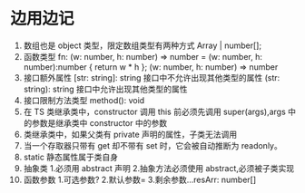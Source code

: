 # 边用边记

1. 数组也是 object 类型，限定数组类型有两种方式 Array<number> | number[];
2. 函数类型 fn: (w: number, h: number) => number = (w: number, h: number):number { return w \* h };
   (w: number, h: number) => number
3. 接口额外属性 [str: string]: string 接口中不允许出现其他类型的属性
   (str: string): string 接口中允许出现其他类型的属性
4. 接口限制方法类型 method(): void
5. 在 TS 类继承类中，constructor 调用 this 前必须先调用 super(args),args 中的参数是继承类中 constructor 中的参数
6. 类继承类中，如果父类有 private 声明的属性，子类无法调用
7. 当一个存取器只带有 get 却不带有 set 时，它会被自动推断为 readonly。
8. static 静态属性属于类自身
9. 抽象类 1.必须用 abstract 声明 2.抽象方法必须使用 abstract,必须被子类实现
10. 函数参数 1.可选参数? 2.默认参数= 3.剩余参数...resArr: number[]
